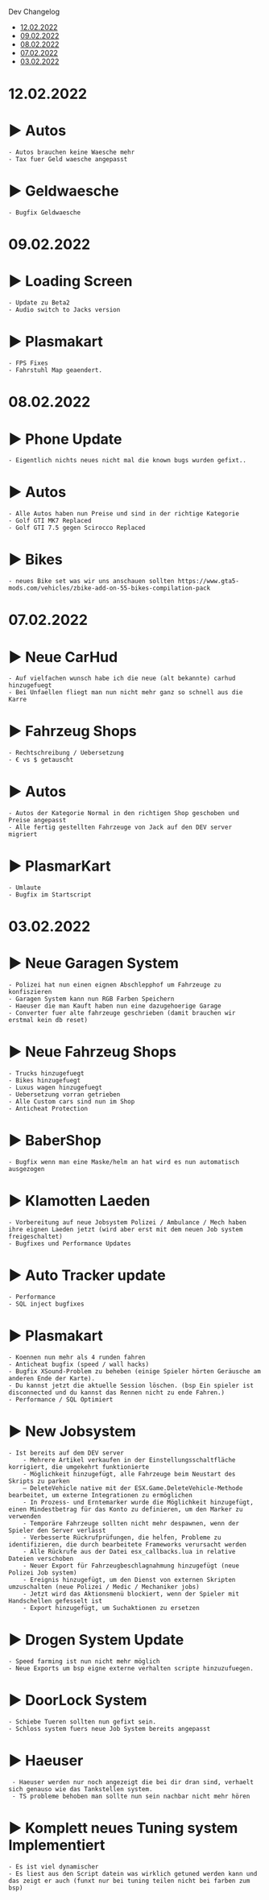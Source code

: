 Dev Changelog

- [12.02.2022](#12.02.2022)
- [09.02.2022](#09.02.2022)
- [08.02.2022](#08.02.2022)
- [07.02.2022](#07.02.2022)
- [03.02.2022](#03.02.2022)

# 12.02.2022

# ► Autos
    - Autos brauchen keine Waesche mehr
    - Tax fuer Geld waesche angepasst

# ► Geldwaesche
    - Bugfix Geldwaesche

# 09.02.2022

# ► Loading Screen
    - Update zu Beta2
    - Audio switch to Jacks version

# ► Plasmakart
    - FPS Fixes
    - Fahrstuhl Map geaendert.


# 08.02.2022

# ► Phone Update
    - Eigentlich nichts neues nicht mal die known bugs wurden gefixt.. 

# ► Autos
    - Alle Autos haben nun Preise und sind in der richtige Kategorie
    - Golf GTI MK7 Replaced
    - Golf GTI 7.5 gegen Scirocco Replaced

# ► Bikes
    - neues Bike set was wir uns anschauen sollten https://www.gta5-mods.com/vehicles/zbike-add-on-55-bikes-compilation-pack


# 07.02.2022

# ► Neue CarHud
    - Auf vielfachen wunsch habe ich die neue (alt bekannte) carhud hinzugefuegt
    - Bei Unfaellen fliegt man nun nicht mehr ganz so schnell aus die Karre

# ► Fahrzeug Shops
    - Rechtschreibung / Uebersetzung
    - € vs $ getauscht

# ► Autos
    - Autos der Kategorie Normal in den richtigen Shop geschoben und Preise angepasst
    - Alle fertig gestellten Fahrzeuge von Jack auf den DEV server migriert 

# ► PlasmarKart
    - Umlaute
    - Bugfix im Startscript

# 03.02.2022
# ►  Neue Garagen System
    - Polizei hat nun einen eignen Abschlepphof um Fahrzeuge zu konfiszieren
    - Garagen System kann nun RGB Farben Speichern
    - Haeuser die man Kauft haben nun eine dazugehoerige Garage
    - Converter fuer alte fahrzeuge geschrieben (damit brauchen wir erstmal kein db reset)

# ►  Neue Fahrzeug Shops
    - Trucks hinzugefuegt
    - Bikes hinzugefuegt
    - Luxus wagen hinzugefuegt
    - Uebersetzung vorran getrieben
    - Alle Custom cars sind nun im Shop
    - Anticheat Protection

# ►  BaberShop
    - Bugfix wenn man eine Maske/helm an hat wird es nun automatisch ausgezogen

# ►  Klamotten Laeden
    - Vorbereitung auf neue Jobsystem Polizei / Ambulance / Mech haben ihre eignen Laeden jetzt (wird aber erst mit dem neuen Job system freigeschaltet)
    - Bugfixes und Performance Updates 

# ►  Auto Tracker update
    - Performance
    - SQL inject bugfixes

# ►  Plasmakart 
    - Koennen nun mehr als 4 runden fahren
    - Anticheat bugfix (speed / wall hacks)
    - Bugfix XSound-Problem zu beheben (einige Spieler hörten Geräusche am anderen Ende der Karte).
    - Du kannst jetzt die aktuelle Session löschen. (bsp Ein spieler ist disconnected und du kannst das Rennen nicht zu ende Fahren.)
    - Performance / SQL Optimiert

# ►  New Jobsystem
    - Ist bereits auf dem DEV server
        - Mehrere Artikel verkaufen in der Einstellungsschaltfläche korrigiert, die umgekehrt funktionierte
        - Möglichkeit hinzugefügt, alle Fahrzeuge beim Neustart des Skripts zu parken
        – DeleteVehicle native mit der ESX.Game.DeleteVehicle-Methode bearbeitet, um externe Integrationen zu ermöglichen
        - In Prozess- und Erntemarker wurde die Möglichkeit hinzugefügt, einen Mindestbetrag für das Konto zu definieren, um den Marker zu verwenden
        - Temporäre Fahrzeuge sollten nicht mehr despawnen, wenn der Spieler den Server verlässt
        - Verbesserte Rückrufprüfungen, die helfen, Probleme zu identifizieren, die durch bearbeitete Frameworks verursacht werden
        - Alle Rückrufe aus der Datei esx_callbacks.lua in relative Dateien verschoben
        - Neuer Export für Fahrzeugbeschlagnahmung hinzugefügt (neue Polizei Job system)
        - Ereignis hinzugefügt, um den Dienst von externen Skripten umzuschalten (neue Polizei / Medic / Mechaniker jobs)
        - Jetzt wird das Aktionsmenü blockiert, wenn der Spieler mit Handschellen gefesselt ist 
        - Export hinzugefügt, um Suchaktionen zu ersetzen
  
# ► Drogen System Update
    - Speed farming ist nun nicht mehr möglich
    - Neue Exports um bsp eigne externe verhalten scripte hinzuzufuegen.

# ► DoorLock System
    - Schiebe Tueren sollten nun gefixt sein.
    - Schloss system fuers neue Job System bereits angepasst

# ► Haeuser
     - Haeuser werden nur noch angezeigt die bei dir dran sind, verhaelt sich genauso wie das Tankstellen system.
     - TS probleme behoben man sollte nun sein nachbar nicht mehr hören

# ►  Komplett neues Tuning system Implementiert
    - Es ist viel dynamischer
    - Es liest aus den Script datein was wirklich getuned werden kann und das zeigt er auch (funxt nur bei tuning teilen nicht bei farben zum bsp)
